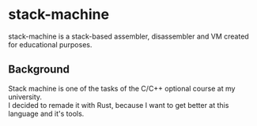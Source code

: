 # stack-machine

stack-machine is a stack-based assembler, disassembler and VM created for educational purposes.

## Background

Stack machine is one of the tasks of the C/C++ optional course at my university.  
I decided to remade it with Rust, because I want to get better at this language and it's tools.  
